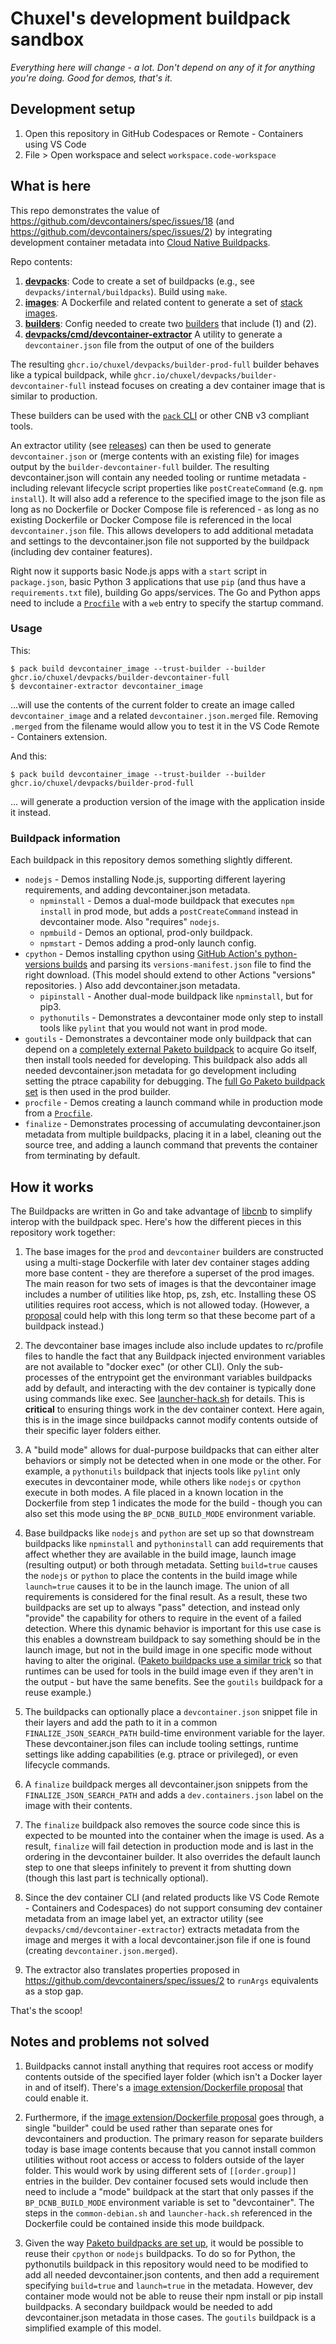 # Chuxel's development buildpack sandbox

*Everything here will change - a lot. Don't depend on any of it for anything you're doing. Good for demos, that's it.*

## Development setup

1. Open this repository in GitHub Codespaces or Remote - Containers using VS Code
2. File > Open workspace and select `workspace.code-workspace`

## What is here

This repo demonstrates the value of https://github.com/devcontainers/spec/issues/18 (and https://github.com/devcontainers/spec/issues/2) by integrating development container metadata into [Cloud Native Buildpacks](https://buildpacks.io/). 

Repo contents:

1. **[devpacks](devpacks)**: Code to create a set of buildpacks (e.g., see `devpacks/internal/buildpacks`). Build using `make`.
2. **[images](images)**: A Dockerfile and related content to generate a set of [stack images](https://buildpacks.io/docs/operator-guide/create-a-stack/).
3. **[builders](builders)**: Config needed to create two [builders](https://buildpacks.io/docs/operator-guide/create-a-builder/) that include (1) and (2).
4. **[devpacks/cmd/devcontainer-extractor](devpacks/cmd/devcontainer-extractor)** A utility to generate a `devcontainer.json` file from the output of one of the builders

The resulting `ghcr.io/chuxel/devpacks/builder-prod-full` builder behaves like a typical buildpack, while `ghcr.io/chuxel/devpacks/builder-devcontainer-full` instead focuses on creating a dev container image that is similar to production.

These builders can be used with the [`pack` CLI](https://buildpacks.io/docs/tools/pack/) or other CNB v3 compliant tools. 

An extractor utility (see [releases](https://github.com/Chuxel/devpacks/releases)) can then be used to generate `devcontainer.json` or (merge contents with an existing file) for images output by the `builder-devcontainer-full` builder. The resulting devcontainer.json will contain any needed tooling or runtime metadata - including relevant lifecycle script properties like `postCreateCommand` (e.g. `npm install`). It will also add a reference to the specified image to the json file as long as no Dockerfile or Docker Compose file is referenced - as long as no existing Dockerfile or Docker Compose file is referenced in the local `devcontainer.json` file. This allows developers to add additional metadata and settings to the devcontainer.json file not supported by the buildpack (including dev container features).

Right now it supports basic Node.js apps with a `start` script in `package.json`, basic Python 3 applications that use `pip` (and thus have a `requirements.txt` file), building Go apps/services. The Go and Python apps need to include a [`Procfile`](https://devcenter.heroku.com/articles/procfile) with a `web` entry to specify the startup command.

### Usage
This:
```
$ pack build devcontainer_image --trust-builder --builder ghcr.io/chuxel/devpacks/builder-devcontainer-full
$ devcontainer-extractor devcontainer_image
```
...will use the contents of the current folder to create an image called `devcontainer_image` and a related `devcontainer.json.merged` file. Removing `.merged` from the filename would allow you to test it in the VS Code Remote - Containers extension.

And this:
```
$ pack build devcontainer_image --trust-builder --builder ghcr.io/chuxel/devpacks/builder-prod-full
```
... will generate a production version of the image with the application inside it instead.

### Buildpack information

Each buildpack in this repository demos something slightly different.

- `nodejs` - Demos installing Node.js, supporting different layering requirements, and adding devcontainer.json metadata.
    - `npminstall` - Demos a dual-mode buildpack that executes `npm install` in prod mode, but adds a `postCreateCommand` instead in devcontainer mode. Also "requires" `nodejs`.
    - `npmbuild` - Demos an optional, prod-only buildpack.
    - `npmstart` - Demos adding a prod-only launch config.
- `cpython` - Demos installing cpython using [GitHub Action's python-versions builds](https://github.com/actions/python-versions) and parsing its `versions-manifest.json` file to find the right download. (This model should extend to other Actions "versions" repositories. ) Also add devcontainer.json metadata.
    - `pipinstall` - Another dual-mode buildpack like `npminstall`, but for pip3.
    - `pythonutils` - Demonstrates a devcontainer mode only step to install tools like `pylint` that you would not want in prod mode.
- `goutils` - Demonstrates a devcontainer mode only buildpack that can depend on a [completely external Paketo buildpack](https://github.com/paketo-buildpacks/go-dist) to acquire Go itself, then install tools needed for developing. This buildpack also adds all needed devcontainer.json metadata for go development including setting the ptrace capability for debugging. The [full Go Paketo buildpack set](https://github.com/paketo-buildpacks/go) is then used in the prod builder.
- `procfile` - Demos creating a launch command while in production mode from a [`Procfile`](https://devcenter.heroku.com/articles/procfile).
- `finalize` - Demonstrates processing of accumulating devcontainer.json metadata from multiple buildpacks, placing it in a label, cleaning out the source tree, and adding a launch command that prevents the container from terminating by default.

## How it works

The Buildpacks are written in Go and take advantage of [libcnb](https://pkg.go.dev/github.com/buildpacks/libcnb) to simplify interop with the buildpack spec. Here's how the different pieces in this repository work together:

1. The base images for the `prod` and `devcontainer` builders are constructed using a multi-stage Dockerfile with later dev container stages adding more base content - they are therefore a superset of the prod images. The main reason for two sets of images is that the devcontainer image includes a number of utilities like htop, ps, zsh, etc. Installing these OS utilities requires root access, which is not allowed today. (However, a [proposal](https://github.com/buildpacks/spec/pull/307) could help with this long term so that these become part of a buildpack instead.)

2. The devcontainer base images include also include updates to rc/profile files to handle the fact that any Buildpack injected environment variables are not available to "docker exec" (or other CLI). Only the sub-processes of the entrypoint get the environmant variables buildpacks add by default, and interacting with the dev container is typically done using commands like exec. See [launcher-hack.sh](images/scripts/launcher-hack.sh) for details. This is **critical** to ensuring things work in the dev container context. Here again, this is in the image since buildpacks cannot modify contents outside of their specific layer folders either.

1. A "build mode" allows for dual-purpose buildpacks that can either alter behaviors or simply not be detected when in one mode or the other. For example, a `pythonutils` buildpack that injects tools like `pylint` only executes in devcontainer mode, while others like `nodejs` or `cpython` execute in both modes. A file placed in a known location in the Dockerfile from step 1 indicates the mode for the build - though you can also set this mode using the `BP_DCNB_BUILD_MODE` environment variable.

2. Base buildpacks like `nodejs` and `python` are set up so that downstream buildpacks like `npminstall` and `pythoninstall` can add requirements that affect whether they are available in the build image, launch image (resulting output) or both through metadata. Setting `build=true` causes the `nodejs` or `python` to place the contents in the build image while `launch=true` causes it to be in the launch image. The union of all requirements is considered for the final result. As a result, these two buildpacks are set up to always "pass" detection, and instead only "provide" the capability for others to require in the event of a failed detection. Where this dynamic behavior is important for this use case is this enables a downstream buildpack to say something should be in the launch image, but not in the build image in one specific mode without having to alter the original. ([Paketo buildpacks use a similar trick](https://github.com/paketo-buildpacks/cpython#integration) so that runtimes can be used for tools in the build image even if they aren't in the output - but have the same benefits. See the `goutils` buildpack for a reuse example.)

4. The buildpacks can optionally place a `devcontainer.json` snippet file in their layers and add the path to it in a common `FINALIZE_JSON_SEARCH_PATH` build-time environment variable for the layer. These devcontainer.json files can include tooling settings, runtime settings like adding capabilities (e.g. ptrace or privileged), or even lifecycle commands.

5. A `finalize` buildpack merges all devcontainer.json snippets from the `FINALIZE_JSON_SEARCH_PATH` and adds a `dev.containers.json` label on the image with their contents.

6. The `finalize` buildpack also removes the source code since this is expected to be mounted into the container when the image is used. As a result, `finalize` will fail detection in production mode and is last in the ordering in the devcontainer builder. It also overrides the default launch step to one that sleeps infinitely to prevent it from shutting down (though this last part is technically optional).

6. Since the dev container CLI (and related products like VS Code Remote - Containers and Codespaces) do not support consuming dev container metadata from an image label yet, an extractor utility (see `devpacks/cmd/devcontainer-extractor`) extracts metadata from the image and merges it with a local devcontainer.json file if one is found (creating `devcontainer.json.merged`). 

7. The extractor also translates properties proposed in https://github.com/devcontainers/spec/issues/2 to `runArgs` equivalents as a stop gap.

That's the scoop!

## Notes and problems not solved

1. Buildpacks cannot install anything that requires root access or modify contents outside of the specified layer folder (which isn't a Docker layer in and of itself). There's a [image extension/Dockerfile proposal](https://github.com/buildpacks/spec/pull/307) that could enable it.

2. Furthermore, if the [image extension/Dockerfile proposal](https://github.com/buildpacks/spec/pull/307) goes through, a single "builder" could be used rather than separate ones for devcontainers and production. The primary reason for separate builders today is base image contents because that you cannot install common utilities without root access or access to folders outside of the layer folder.  This would work by using different sets of `[[order.group]]` entries in the builder. Dev container focused sets would include then need to include a "mode" buildpack at the start that only passes if the `BP_DCNB_BUILD_MODE` environment variable is set to "devcontainer". The steps in the `common-debian.sh` and `launcher-hack.sh` referenced in the Dockerfile could be contained inside this mode buildpack.

2. Given the way [Paketo buildpacks are set up](https://github.com/paketo-buildpacks/rfcs/blob/main/text/python/0001-restructure.md), it would be possible to reuse their `cpython` or `nodejs` buildpacks. To do so for Python, the pythonutils buildpack in this repository would need to be modified to add all needed devcontainer.json contents, and then add a requirement specifying `build=true` and `launch=true` in the metadata. However, dev container mode would not be able to reuse their npm install or pip install buildpacks. A secondary buildpack would be needed to add devcontainer.json metadata in those cases. The `goutils` buildpack is a simplified example of this model.